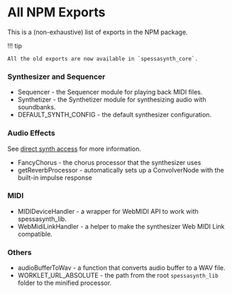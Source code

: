# All NPM Exports
This is a (non-exhaustive) list of exports in the NPM package.

!!! tip

    All the old exports are now available in `spessasynth_core`.

### Synthesizer and Sequencer
- Sequencer - the Sequencer module for playing back MIDI files.
- Synthetizer - the Synthetizer module for synthesizing audio with soundbanks.
- DEFAULT_SYNTH_CONFIG - the default synthesizer configuration.

### Audio Effects
See [direct synth access](../getting-started/main-thread-rendering.md) for more information.
- FancyChorus - the chorus processor that the synthesizer uses
- getReverbProcessor - automatically sets up a ConvolverNode with the built-in impulse response

### MIDI
- MIDIDeviceHandler - a wrapper for WebMIDI API to work with spessasynth_lib.
- WebMidiLinkHandler - a helper to make the synthesizer Web MIDI Link compatible.

### Others
- audioBufferToWav - a function that converts audio buffer to a WAV file.
- WORKLET_URL_ABSOLUTE - the path from the root `spessasynth_lib` folder to the minified processor.
